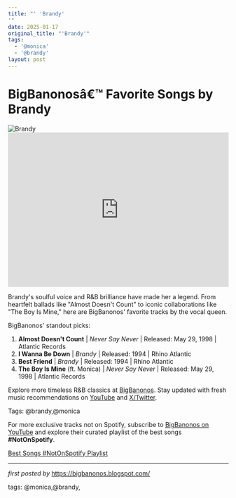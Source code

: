 ```yaml
---
title: "' 'Brandy'
'"
date: 2025-01-17
original_title: "'Brandy'"
tags:
  - '@monica'
  - '@brandy'
layout: post
---
```

<!-- Title of the Post -->
<h1 >BigBanonosâ€™ Favorite Songs by Brandy</h1> <!-- Featured Image -->
<div > <img src="https://i.scdn.co/image/ab67616d0000b273631fa0b99b2d12e9ecd4ae72" alt="Brandy">
</div> <!-- Spotify Embed -->
<div > <iframe src="https://open.spotify.com/embed/playlist/1uhk9FBPm28GkG1Lw5wgby?utm_source=generator" width="100%" height="352" frameBorder="0" allowfullscreen="" allow="autoplay; clipboard-write; encrypted-media; fullscreen; picture-in-picture" loading="lazy"></iframe>
</div> <!-- Introductory Text -->
<p >Brandy's soulful voice and R&B brilliance have made her a legend. From heartfelt ballads like "Almost Doesn't Count" to iconic collaborations like "The Boy Is Mine," here are BigBanonos' favorite tracks by the vocal queen.</p> <!-- Song Highlights -->
<div > <p>BigBanonos' standout picks:</p> <ol> <li><strong>Almost Doesn't Count</strong> | <em>Never Say Never</em> | Released: May 29, 1998 | Atlantic Records</li> <li><strong>I Wanna Be Down</strong> | <em>Brandy</em> | Released: 1994 | Rhino Atlantic</li> <li><strong>Best Friend</strong> | <em>Brandy</em> | Released: 1994 | Rhino Atlantic</li> <li><strong>The Boy Is Mine</strong> (ft. Monica) | <em>Never Say Never</em> | Released: May 29, 1998 | Atlantic Records</li> </ol>
</div> <!-- Footer Links -->
<div > <p>Explore more timeless R&B classics at <a href="https://bigbanonos.blogspot.com/" target="_blank">BigBanonos</a>. Stay updated with fresh music recommendations on <a href="https://www.youtube.com/@BigBanonos" target="_blank">YouTube</a> and <a href="https://x.com/bigbanonos" target="_blank">X/Twitter</a>.</p>
</div> <!-- Tags -->
<p >Tags: @brandy,@monica</p>


<!--Subscribe and Playlist Links-->
<div>
    <p>For more exclusive tracks not on Spotify, subscribe to <a href="https://www.youtube.com/@BigBanonos" target="_blank">BigBanonos on YouTube</a> and explore their curated playlist of the best songs <strong>#NotOnSpotify</strong>.</p>
    <p><a href="https://www.youtube.com/playlist?list=PLtuNtuTatqI0kFahUCbtbfenC_ET5O_tr" target="_blank">Best Songs #NotOnSpotify Playlist<br /></a></p></div>

<hr />

<p><em>first posted by</em> <a href="https://bigbanonos.blogspot.com/" rel="noopener" target="_new">https://bigbanonos.blogspot.com/</a></p>

<p>tags: @monica,@brandy,</p>
